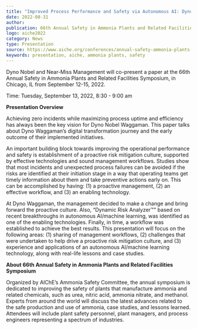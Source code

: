 ```yaml
---
title: "Improved Process Performance and Safety via Autonomous AI: Dyno Waggaman Experience"
date: 2022-08-31
author: 
publication: 66th Annual Safety in Ammonia Plants and Related Facilities Symposium
logo: aiche2022
category: News
type: Presentation
source: https://www.aiche.org/conferences/annual-safety-ammonia-plants-and-related-facilities-symposium/2022/technical-program
keywords: presentation, aiche, ammonia plants, safety
---
```

Dyno Nobel and Near-Miss Management will co-present a paper at the 66th Annual Safety in Ammonia Plants and Related Facilities Symposium, in Chicago, IL from September 12-15, 2022.  

Time: Tuesday, September 13, 2022, 8:30 - 9:00 am

**Presentation Overview**

Achieving zero incidents while maximizing process uptime and efficiency has always been the key vision for Dyno Nobel Waggaman. This paper talks about Dyno Waggaman’s digital transformation journey and the early outcome of their implemented initiatives. 

An important building block towards improving the operational performance and safety is establishment of a proactive risk mitigation culture, supported by effective technologies and sound management workflows. Studies show that most incidents and unexpected process failures can be avoided if the risks are identified at their initiation stage in a way that operating teams get timely information about them and take preventive actions early on. This can be accomplished by having: (1) a proactive management, (2) an effective workflow, and (3) an enabling technology.

At Dyno Waggaman, the management decided to make a change and bring forward the proactive culture. Also, “Dynamic Risk Analyzer&trade;" based on recent breakthroughs in autonomous AI/machine learning, was identified as one of the enabling technologies. Finally, in time, a workflow was established to achieve the best results.
This presentation will focus on the following areas: (1) sharing of management workflows, (2) challenges that were undertaken to help drive a proactive risk mitigation culture, and (3) experience and applications of an autonomous AI/machine learning technology, along with real-life lessons and case studies.  


**About 66th Annual Safety in Ammonia Plants and Related Facilities Symposium**

Organized by AIChE’s Ammonia Safety Committee, the annual symposium is dedicated to improving the safety of plants that manufacture ammonia and related chemicals, such as urea, nitric acid, ammonia nitrate, and methanol. Experts from around the world will discuss the latest advances related to the safe production and use of ammonia, case studies, and lessons learned. Attendees will include plant safety personnel, plant managers, and process engineers representing a spectrum of industries. 
